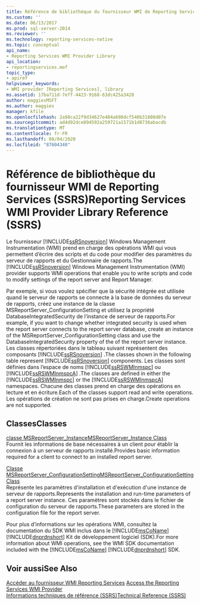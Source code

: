 ```yaml
---
title: Référence de bibliothèque du fournisseur WMI de Reporting Services (SSRS) | Microsoft Docs
ms.custom: ''
ms.date: 06/13/2017
ms.prod: sql-server-2014
ms.reviewer: ''
ms.technology: reporting-services-native
ms.topic: conceptual
api_name:
- Reporting Services WMI Provider Library
api_location:
- reportingservices.mof
topic_type:
- apiref
helpviewer_keywords:
- WMI provider [Reporting Services], library
ms.assetid: 17ba711d-7eff-4423-9168-63dc425a3428
author: maggiesMSFT
ms.author: maggies
manager: kfile
ms.openlocfilehash: 2a98ca22f9d34627e484a698dcf540b31808d07e
ms.sourcegitcommit: ad4d92dce894592a259721a1571b1d8736abacdb
ms.translationtype: MT
ms.contentlocale: fr-FR
ms.lasthandoff: 08/04/2020
ms.locfileid: "87604340"
---
```

# <a name="reporting-services-wmi-provider-library-reference-ssrs"></a><span data-ttu-id="bfe5f-102">Référence de bibliothèque du fournisseur WMI de Reporting Services (SSRS)</span><span class="sxs-lookup"><span data-stu-id="bfe5f-102">Reporting Services WMI Provider Library Reference (SSRS)</span></span>
  <span data-ttu-id="bfe5f-103">Le fournisseur [!INCLUDE[ssRSnoversion](../../includes/ssrsnoversion-md.md)] Windows Management Instrumentation (WMI) prend en charge des opérations WMI qui vous permettent d’écrire des scripts et du code pour modifier des paramètres du serveur de rapports et du Gestionnaire de rapports.</span><span class="sxs-lookup"><span data-stu-id="bfe5f-103">The [!INCLUDE[ssRSnoversion](../../includes/ssrsnoversion-md.md)] Windows Management Instrumentation (WMI) provider supports WMI operations that enable you to write scripts and code to modify settings of the report server and Report Manager.</span></span>  
  
 <span data-ttu-id="bfe5f-104">Par exemple, si vous voulez spécifier que la sécurité intégrée est utilisée quand le serveur de rapports se connecte à la base de données du serveur de rapports, créez une instance de la classe MSReportServer_ConfigurationSetting et utilisez la propriété DatabaseIntegratedSecurity de l’instance de serveur de rapports.</span><span class="sxs-lookup"><span data-stu-id="bfe5f-104">For example, if you want to change whether integrated security is used when the report server connects to the report server database, create an instance of the MSReportServer_ConfigurationSetting class and use the DatabaseIntegratedSecurity property of the of the report server instance.</span></span> <span data-ttu-id="bfe5f-105">Les classes répertoriées dans le tableau suivant représentent des composants [!INCLUDE[ssRSnoversion](../../includes/ssrsnoversion-md.md)] .</span><span class="sxs-lookup"><span data-stu-id="bfe5f-105">The classes shown in the following table represent [!INCLUDE[ssRSnoversion](../../includes/ssrsnoversion-md.md)] components.</span></span> <span data-ttu-id="bfe5f-106">Les classes sont définies dans l’espace de noms [!INCLUDE[ssRSWMInmspc](../../includes/ssrswminmspc-md.md)] ou [!INCLUDE[ssRSWMInmspcA](../../includes/ssrswminmspca-md.md)] .</span><span class="sxs-lookup"><span data-stu-id="bfe5f-106">The classes are defined in either the [!INCLUDE[ssRSWMInmspc](../../includes/ssrswminmspc-md.md)] or the [!INCLUDE[ssRSWMInmspcA](../../includes/ssrswminmspca-md.md)] namespaces.</span></span> <span data-ttu-id="bfe5f-107">Chacune des classes prend en charge des opérations en lecture et en écriture.</span><span class="sxs-lookup"><span data-stu-id="bfe5f-107">Each of the classes support read and write operations.</span></span> <span data-ttu-id="bfe5f-108">Les opérations de création ne sont pas prises en charge.</span><span class="sxs-lookup"><span data-stu-id="bfe5f-108">Create operations are not supported.</span></span>  
  
## <a name="classes"></a><span data-ttu-id="bfe5f-109">Classes</span><span class="sxs-lookup"><span data-stu-id="bfe5f-109">Classes</span></span>  
 [<span data-ttu-id="bfe5f-110">classe MSReportServer_Instance</span><span class="sxs-lookup"><span data-stu-id="bfe5f-110">MSReportServer_Instance Class</span></span>](msreportserver-instance-class.md)  
 <span data-ttu-id="bfe5f-111">Fournit les informations de base nécessaires à un client pour établir la connexion à un serveur de rapports installé.</span><span class="sxs-lookup"><span data-stu-id="bfe5f-111">Provides basic information required for a client to connect to an installed report server.</span></span>  
  
 [<span data-ttu-id="bfe5f-112">Classe MSReportServer_ConfigurationSetting</span><span class="sxs-lookup"><span data-stu-id="bfe5f-112">MSReportServer_ConfigurationSetting Class</span></span>](msreportserver-configurationsetting-class.md)  
 <span data-ttu-id="bfe5f-113">Représente les paramètres d'installation et d'exécution d'une instance de serveur de rapports.</span><span class="sxs-lookup"><span data-stu-id="bfe5f-113">Represents the installation and run-time parameters of a report server instance.</span></span> <span data-ttu-id="bfe5f-114">Ces paramètres sont stockés dans le fichier de configuration du serveur de rapports.</span><span class="sxs-lookup"><span data-stu-id="bfe5f-114">These parameters are stored in the configuration file for the report server.</span></span>  
  
 <span data-ttu-id="bfe5f-115">Pour plus d’informations sur les opérations WMI, consultez la documentation du SDK WMI inclus dans le [!INCLUDE[msCoName](../../includes/msconame-md.md)] [!INCLUDE[dnprdnshort](../../includes/dnprdnshort-md.md)] Kit de développement logiciel (SDK).</span><span class="sxs-lookup"><span data-stu-id="bfe5f-115">For more information about WMI operations, see the WMI SDK documentation included with the [!INCLUDE[msCoName](../../includes/msconame-md.md)] [!INCLUDE[dnprdnshort](../../includes/dnprdnshort-md.md)] SDK.</span></span>  
  
## <a name="see-also"></a><span data-ttu-id="bfe5f-116">Voir aussi</span><span class="sxs-lookup"><span data-stu-id="bfe5f-116">See Also</span></span>  
 <span data-ttu-id="bfe5f-117">[Accéder au fournisseur WMI Reporting Services](../tools/access-the-reporting-services-wmi-provider.md) </span><span class="sxs-lookup"><span data-stu-id="bfe5f-117">[Access the Reporting Services WMI Provider](../tools/access-the-reporting-services-wmi-provider.md) </span></span>  
 [<span data-ttu-id="bfe5f-118">Informations techniques de référence &#40;SSRS&#41;</span><span class="sxs-lookup"><span data-stu-id="bfe5f-118">Technical Reference &#40;SSRS&#41;</span></span>](../technical-reference-ssrs.md)  
  
  
